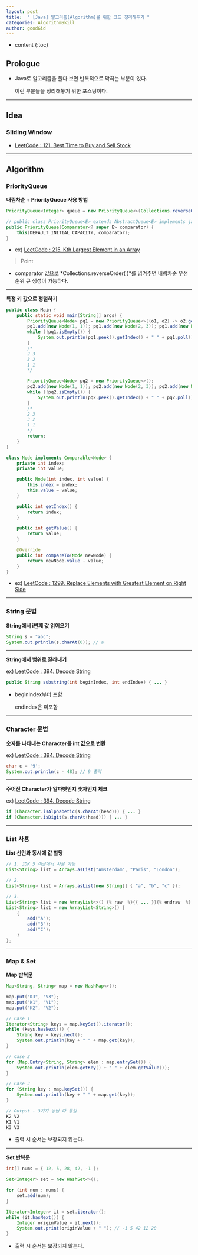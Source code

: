 ```yaml
---
layout: post
title:  " [Java] 알고리즘(Algorithm)을 위한 코드 정리해두기 "
categories: AlgorithmSkill
author: goodGid
---
```

* content
{:toc}

## Prologue

* Java로 알고리즘을 풀다 보면 반복적으로 막히는 부분이 있다.

  이런 부분들을 정리해놓기 위한 포스팅이다.


---

## Idea

### Sliding Window

* [LeetCode : 121. Best Time to Buy and Sell Stock]({{site.url}}/LeetCode-Best-Time-to-Buy-and-Sell-Stock)



---

## Algorithm

### PriorityQueue

**내림차순 + PriorityQueue 사용 방법**

``` java
PriorityQueue<Integer> queue = new PriorityQueue<>(Collections.reverseOrder());

// public class PriorityQueue<E> extends AbstractQueue<E> implements java.io.Serializable
public PriorityQueue(Comparator<? super E> comparator) {
    this(DEFAULT_INITIAL_CAPACITY, comparator);
}
```

* ex) [LeetCode : 215. Kth Largest Element in an Array]({{site.url}}/LeetCode-Kth-Largest-Element-in-an-Array/#2-code-21-11-10-x)

> Point

* comparator 값으로 *Collections.reverseOrder( )*를 넘겨주면 내림차순 우선순위 큐 생성이 가능하다.

---

**특정 키 값으로 정렬하기**

``` java
public class Main {
    public static void main(String[] args) {
        PriorityQueue<Node> pq1 = new PriorityQueue<>((o1, o2) -> o2.getValue() - o1.getValue());
        pq1.add(new Node(1, 1)); pq1.add(new Node(2, 3)); pq1.add(new Node(3, 2));
        while (!pq1.isEmpty()) {
            System.out.println(pq1.peek().getIndex() + " " + pq1.poll().getValue());
        }
        /*
        2 3
        3 2
        1 1
        */

        PriorityQueue<Node> pq2 = new PriorityQueue<>();
        pq2.add(new Node(1, 1)); pq2.add(new Node(2, 3)); pq2.add(new Node(3, 2));
        while (!pq2.isEmpty()) {
            System.out.println(pq2.peek().getIndex() + " " + pq2.poll().getValue());
        }
        /*
        2 3
        3 2
        1 1
        */
        return;
    }
}

class Node implements Comparable<Node> {
    private int index;
    private int value;

    public Node(int index, int value) {
        this.index = index;
        this.value = value;
    }

    public int getIndex() {
        return index;
    }

    public int getValue() {
        return value;
    }

    @Override
    public int compareTo(Node newNode) {
        return newNode.value - value;
    }
}
```

* ex) [LeetCode : 1299. Replace Elements with Greatest Element on Right Side]({{site.url}}/LeetCode-Replace-Elements-with-Greatest-Element-on-Right-Side/#2-code-22-03-06-x)




---

### String 문법

**String에서 i번째 값 읽어오기**

``` java
String s = "abc";
System.out.println(s.charAt(0)); // a
```

---

**String에서 범위로 잘라내기**

  ex) [LeetCode : 394. Decode String]({{site.url}}/LeetCode-Decode-String)

``` java
public String substring(int beginIndex, int endIndex) { ... }
```

* beginIndex부터 포함

  endIndex은 미포함

---

### Character 문법

**숫자를 나타내는 Character를 int 값으로 변환**

  ex) [LeetCode : 394. Decode String]({{site.url}}/LeetCode-Decode-String)

``` java
char c = '9';
System.out.println(c - 48); // 9 출력
```

---

**주어진 Character가 알파벳인지 숫자인지 체크**

  ex) [LeetCode : 394. Decode String]({{site.url}}/LeetCode-Decode-String)

``` java
if (Character.isAlphabetic(s.charAt(head))) { ... }
if (Character.isDigit(s.charAt(head))) { ... }
```



---

### List 사용

**List 선언과 동시에 값 할당**

``` java
// 1. JDK 5 이상에서 사용 가능
List<String> list = Arrays.asList("Amsterdam", "Paris", "London");

// 2.
List<String> list = Arrays.asList(new String[] { "a", "b", "c" });

// 3.
List<String> list = new ArrayList<>() {% raw  %}{{ ... }}{% endraw  %} // Compile Error 발생
List<String> list = new ArrayList<String>() {
    { 
        add("A");
        add("B");
        add("C");
    }
};
```

---

### Map & Set 

**Map 반복문**

``` java
Map<String, String> map = new HashMap<>();

map.put("K3", "V3");
map.put("K1", "V1");
map.put("K2", "V2");

// Case 1
Iterator<String> keys = map.keySet().iterator();
while (keys.hasNext()) {
    String key = keys.next();
    System.out.println(key + " " + map.get(key));
}

// Case 2
for (Map.Entry<String, String> elem : map.entrySet()) {
    System.out.println(elem.getKey() + " " + elem.getValue());
}

// Case 3
for (String key : map.keySet()) {
    System.out.println(key + " " + map.get(key));
}

// Output - 3가지 방법 다 동일
K2 V2
K1 V1
K3 V3
```

* 출력 시 순서는 보장되지 않는다.


---

**Set 반복문**

``` java
int[] nums = { 12, 5, 28, 42, -1 };

Set<Integer> set = new HashSet<>();

for (int num : nums) {
    set.add(num);
}

Iterator<Integer> it = set.iterator();
while (it.hasNext()) {
    Integer originValue = it.next();
    System.out.print(originValue + " "); // -1 5 42 12 28 
}
```

* 출력 시 순서는 보장되지 않는다.
